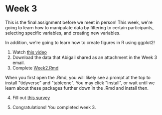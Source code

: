 # Week 3

This is the final assignment before we meet in person! This week, we're going to learn how to manipulate data by filtering to certain participants, selecting specific variables, and creating new variables. 

In addition, we're going to learn how to create figures in R using ggplot2!

1. Watch <a href="https://youtu.be/VUrHP0HPWjc" target="_blank">this video</a>  
2. Download the data that Abigail shared as an attachment in the Week 3 email. 
3. Complete <a href="https://github.com/seegerab/R-workshop/blob/week3_dev/PreWorkshop/Week3/Week3.Rmd" target="_blank">Week2.Rmd</a>

When you first open the .Rmd, you will likely see a prompt at the top to install "tidyverse" and "tableone". You may click "Install", or wait until we learn about these packages further down in the .Rmd and install then. 

4. Fill out <a href="https://docs.google.com/forms/d/e/1FAIpQLSeFl47GV0cpqrnyWu-l2evzrMRAyC2K8T_SRwfNPBf2koswfA/viewform" target="_blank">this survey</a>  

5. Congratulations! You completed week 3.
